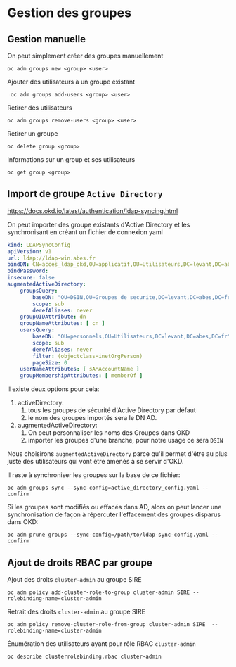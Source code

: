 # Gestion des groupes

## Gestion manuelle

On peut simplement créer des groupes manuellement

    oc adm groups new <group> <user>

Ajouter des utilisateurs à un groupe existant

     oc adm groups add-users <group> <user>
        

Retirer des utilisateurs

    oc adm groups remove-users <group> <user>

Retirer un groupe

    oc delete group <group>

Informations sur un group et ses utilisateurs

    oc get group <group>

## Import de groupe `Active Directory`

<https://docs.okd.io/latest/authentication/ldap-syncing.html>

On peut importer des groupe existants d\'Active Directory et les
synchronisant en créant un fichier de connexion yaml

``` yaml
kind: LDAPSyncConfig
apiVersion: v1
url: ldap://ldap-win.abes.fr
bindDN: CN=acces_ldap_okd,OU=applicatif,OU=Utilisateurs,DC=levant,DC=abes,DC=fr
bindPassword: 
insecure: false
augmentedActiveDirectory:
    groupsQuery:
        baseDN: "OU=DSIN,OU=Groupes de securite,DC=levant,DC=abes,DC=fr"
        scope: sub
        derefAliases: never
    groupUIDAttribute: dn
    groupNameAttributes: [ cn ]
    usersQuery:
        baseDN: "OU=personnels,OU=Utilisateurs,DC=levant,DC=abes,DC=fr"
        scope: sub
        derefAliases: never
        filter: (objectclass=inetOrgPerson)
        pageSize: 0
    userNameAttributes: [ sAMAccountName ]
    groupMembershipAttributes: [ memberOf ]
```

Il existe deux options pour cela:

1.  activeDirectory:
    1.  tous les groupes de sécurité d\'Active Directory par défaut
    2.  le nom des groupes importés sera le DN AD.
2.  augmentedActiveDirectory:
    1.  On peut personnaliser les noms des Groupes dans OKD
    2.  importer les groupes d\'une branche, pour notre usage ce sera
        `DSIN`

Nous choisirons `augmentedActiveDirectory` parce qu\'il permet d\'être
au plus juste des utilisateurs qui vont être amenés à se servir d\'OKD.

Il reste à synchroniser les groupes sur la base de ce fichier:

    oc adm groups sync --sync-config=active_directory_config.yaml --confirm

Si les groupes sont modifiés ou effacés dans AD, alors on peut lancer
une synchronisation de façon à répercuter l\'effacement des groupes
disparus dans OKD:

    oc adm prune groups --sync-config=/path/to/ldap-sync-config.yaml --confirm

## Ajout de droits RBAC par groupe

Ajout des droits `cluster-admin` au groupe SIRE

    oc adm policy add-cluster-role-to-group cluster-admin SIRE --rolebinding-name=cluster-admin

Retrait des droits `cluster-admin` au groupe SIRE

    oc adm policy remove-cluster-role-from-group cluster-admin SIRE  --rolebinding-name=cluster-admin

Énumération des utilisateurs ayant pour rôle RBAC `cluster-admin`

    oc describe clusterrolebinding.rbac cluster-admin
